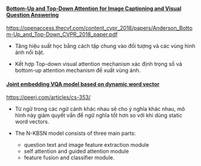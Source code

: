 #### [Bottom-Up and Top-Down Attention for Image Captioning and Visual Question Answering](Anderson_Bottom-Up_and_Top-Down_CVPR_2018_paper.pdf)
https://openaccess.thecvf.com/content_cvpr_2018/papers/Anderson_Bottom-Up_and_Top-Down_CVPR_2018_paper.pdf

- Tăng hiệu suất học bằng cách tập chung vào đối tượng và các vùng hình ảnh nổi bật.

- Kết hợp Top-down visual attention mechanism xác định trọng số và bottom-up attention mechanism đề xuất vùng ảnh.



#### [Joint embedding VQA model based on dynamic word vector](./peerj-cs-353.pdf)
https://peerj.com/articles/cs-353/

- Từ ngữ trong các ngữ cảnh khác nhau sẽ cho ý nghĩa khác nhau, mô hình này giảm quyết vấn đề ngữ nghĩa tốt hơn so với khi dùng static word vectors.

- The N-KBSN model consists of three main parts:
  * question text and image feature extraction module
  * self attention and guided attention module
  * feature fusion and classifier module.
